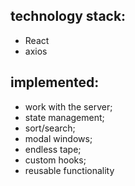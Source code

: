 ## technology stack:
- React
- axios

## implemented:
* work with the server;
* state management;
* sort/search;
* modal windows;
* endless tape;
* custom hooks;
* reusable functionality


